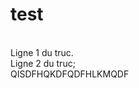 # test
<div style="white-space: pre-line">
Ligne 1 du truc.
Ligne 2 du truc;
QISDFHQKDFQDFHLKMQDF
</div>

